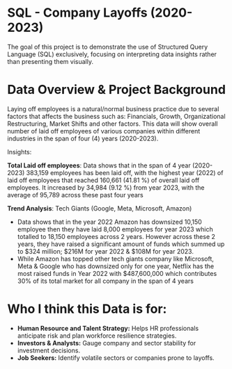 # SQL - Company Layoffs (2020-2023)

The goal of this project is to demonstrate the use of Structured Query Language (SQL) exclusively, focusing on interpreting data insights rather than presenting them visually.

# Data Overview & Project Background

Laying off employees is a natural/normal business practice due to several factors that affects the business such as: Financials, Growth, Organizational Restructuring, Market Shifts
and other factors. This data will show overall number of laid off employees of various companies within different industries in the span of four (4) years (2020-2023).

Insights:

**Total Laid off employees**: Data shows that in the span of 4 year (2020-2023) 383,159 employees has been laid off, with the highest year (2022) of laid off employees that reached 160,661 (41.81 %) of overall laid off employees. It increased by 34,984 (9.12 %) from year 2023, with the average of 95,789 across these past four years

**Trend Analysis**: Tech Giants (Google, Meta, Microsoft, Amazon)
- Data shows that in the year 2022 Amazon has downsized 10,150 employee then they have laid 8,000 employees for year 2023 which totalled to 18,150 employees across 2 years. However across these 2 years, they have raised a significant amount of funds which summed up to $324 million; $216M for year 2022 & $108M for year 2023.
- While Amazon has topped  other tech giants company like Microsoft, Meta & Google who has downsized only for one year, Netflix has the most raised funds in Year 2022 with $487,600,000 which contributes 30% of its total market for all company in the span of 4 years

# Who I think this Data is for:

- **Human Resource and Talent Strategy:** Helps HR professionals anticipate risk and plan workforce resilience strategies.
- **Investors & Analysts:** Gauge company and sector stability for investment decisions.
- **Job Seekers:** Identify volatile sectors or companies prone to layoffs.
